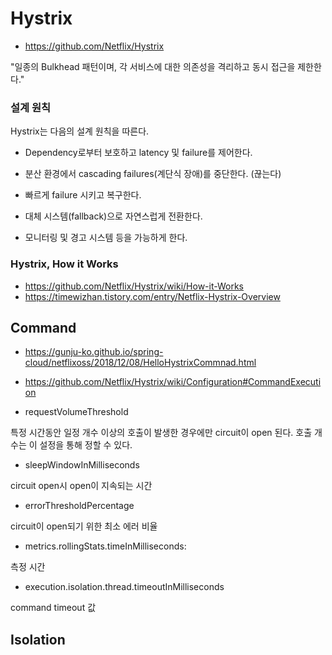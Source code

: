 # Hystrix

- https://github.com/Netflix/Hystrix

"일종의 Bulkhead 패턴이며, 각 서비스에 대한 의존성을 격리하고 동시 접근을 제한한다."

### 설계 원칙
    
Hystrix는 다음의 설계 원칙을 따른다.
    
- Dependency로부터 보호하고 latency 및 failure를 제어한다.
    
- 분산 환경에서 cascading failures(계단식 장애)를 중단한다. (끊는다)
    
- 빠르게 failure 시키고 복구한다.
    
- 대체 시스템(fallback)으로 자연스럽게 전환한다.
    
- 모니터링 및 경고 시스템 등을 가능하게 한다.
    
   

### Hystrix, How it Works

- https://github.com/Netflix/Hystrix/wiki/How-it-Works
- https://timewizhan.tistory.com/entry/Netflix-Hystrix-Overview

## Command
- https://gunju-ko.github.io/spring-cloud/netflixoss/2018/12/08/HelloHystrixCommnad.html
- https://github.com/Netflix/Hystrix/wiki/Configuration#CommandExecution

- requestVolumeThreshold

특정 시간동안 일정 개수 이상의 호출이 발생한 경우에만 circuit이 open 된다. 호출 개수는 이 설정을 통해 정할 수 있다.

- sleepWindowInMilliseconds

circuit open시 open이 지속되는 시간

- errorThresholdPercentage

circuit이 open되기 위한 최소 에러 비율

- metrics.rollingStats.timeInMilliseconds:

측정 시간 

- execution.isolation.thread.timeoutInMilliseconds

command timeout 값 


## Isolation
